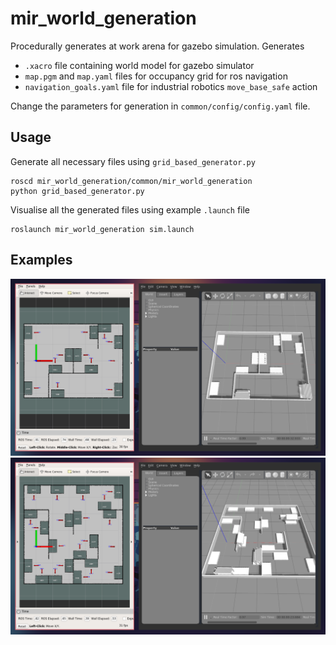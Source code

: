 # mir_world_generation

Procedurally generates at work arena for gazebo simulation.
Generates 
- `.xacro` file containing world model for gazebo simulator
- `map.pgm` and `map.yaml` files for occupancy grid for ros navigation
- `navigation_goals.yaml` file for industrial robotics `move_base_safe` action

Change the parameters for generation in `common/config/config.yaml` file.

## Usage

Generate all necessary files using `grid_based_generator.py`
```
roscd mir_world_generation/common/mir_world_generation
python grid_based_generator.py
```

Visualise all the generated files using example `.launch` file
```
roslaunch mir_world_generation sim.launch
```

## Examples

![3x4](docs/map_plus_gazebo_3x4.png)
![4x4](docs/map_plus_gazebo_4x4.png)
